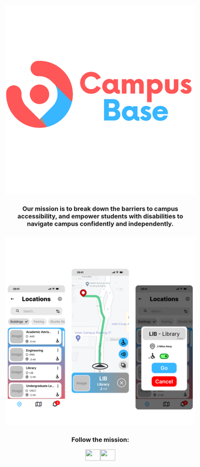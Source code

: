 

<h3 align="center"><img src="../profile/logo.svg" alt="SVG Image" /></h3>
<h3 align="center">Our mission is to break down the barriers to campus accessibility, and empower students with disabilities to navigate campus confidently and independently.</h3>
<h3 align="center"><img src="../profile/Mockups.png" alt="App Mockups"/></h3>
<h3 align="center">Follow the mission:</h3>
<p align="center">
<a href="https://www.linkedin.com/company/campus-base/" target="blank"><img align="center" src="https://raw.githubusercontent.com/rahuldkjain/github-profile-readme-generator/master/src/images/icons/Social/linked-in-alt.svg" alt="" height="30" width="40" /></a><a href="https://www.instagram.com/campusbase.io/" target="blank"><img align="center" src="https://raw.githubusercontent.com/rahuldkjain/github-profile-readme-generator/master/src/images/icons/Social/instagram.svg" alt="" height="30" width="40" /></a>


